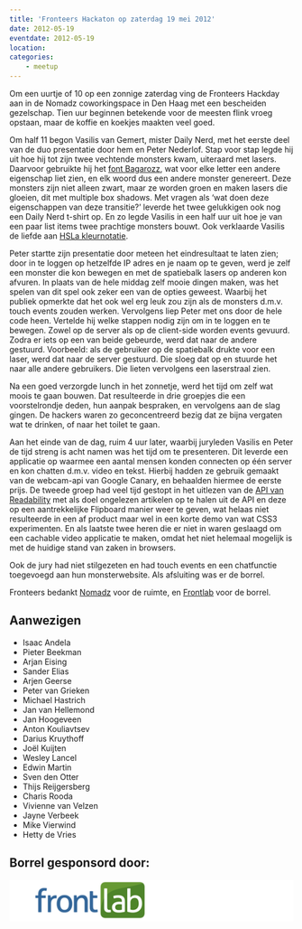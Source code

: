```yaml
---
title: 'Fronteers Hackaton op zaterdag 19 mei 2012'
date: 2012-05-19
eventdate: 2012-05-19
location:
categories:
    - meetup
---
```


Om een uurtje of 10 op een zonnige zaterdag ving de Fronteers Hackday aan in de Nomadz coworkingspace in Den Haag met een bescheiden gezelschap. Tien uur beginnen betekende voor de meesten flink vroeg opstaan, maar de koffie en koekjes maakten veel goed.

Om half 11 begon Vasilis van Gemert, mister Daily Nerd, met het eerste deel van de duo presentatie door hem en Peter Nederlof. Stap voor stap legde hij uit hoe hij tot zijn twee vechtende monsters kwam, uiteraard met lasers. Daarvoor gebruikte hij het [font Bagarozz](http://www.fontsquirrel.com/fonts/Bagarozz), wat voor elke letter een andere eigenschap liet zien, en elk woord dus een andere monster genereert. Deze monsters zijn niet alleen zwart, maar ze worden groen en maken lasers die gloeien, dit met multiple box shadows. Met vragen als ‘wat doen deze eigenschappen van deze transitie?’ leverde het twee gelukkigen ook nog een Daily Nerd t-shirt op. En zo legde Vasilis in een half uur uit hoe je van een paar list items twee prachtige monsters bouwt. Ook verklaarde Vasilis de liefde aan [HSLa kleurnotatie](http://css-tricks.com/yay-for-hsla/).

Peter startte zijn presentatie door meteen het eindresultaat te laten zien; door in te loggen op hetzelfde IP adres en je naam op te geven, werd je zelf een monster die kon bewegen en met de spatiebalk lasers op anderen kon afvuren. In plaats van de hele middag zelf mooie dingen maken, was het spelen van dit spel ook zeker een van de opties geweest. Waarbij het publiek opmerkte dat het ook wel erg leuk zou zijn als de monsters d.m.v. touch events zouden werken. Vervolgens liep Peter met ons door de hele code heen. Vertelde hij welke stappen nodig zijn om in te loggen en te bewegen. Zowel op de server als op de client-side worden events gevuurd. Zodra er iets op een van beide gebeurde, werd dat naar de andere gestuurd. Voorbeeld: als de gebruiker op de spatiebalk drukte voor een laser, werd dat naar de server gestuurd. Die sloeg dat op en stuurde het naar alle andere gebruikers. Die lieten vervolgens een laserstraal zien.

Na een goed verzorgde lunch in het zonnetje, werd het tijd om zelf wat moois te gaan bouwen.
Dat resulteerde in drie groepjes die een voorstelrondje deden, hun aanpak bespraken, en vervolgens aan de slag gingen. De hackers waren zo geconcentreerd bezig dat ze bijna vergaten wat te drinken, of naar het toilet te gaan.

Aan het einde van de dag, ruim 4 uur later, waarbij juryleden Vasilis en Peter de tijd streng is acht namen was het tijd om te presenteren. Dit leverde een applicatie op waarmee een aantal mensen konden connecten op één server en kon chatten d.m.v. video en tekst. Hierbij hadden ze gebruik gemaakt van de webcam-api van Google Canary, en behaalden hiermee de eerste prijs. De tweede groep had veel tijd gestopt in het uitlezen van de [API van Readability](http://www.readability.com/) met als doel ongelezen artikelen op te halen uit de API en deze op een aantrekkelijke Flipboard manier weer te geven, wat helaas niet resulteerde in een af product maar wel in een korte demo van wat CSS3 experimenten.
En als laatste twee heren die er niet in waren geslaagd om een cachable video applicatie te maken, omdat het niet helemaal mogelijk is met de huidige stand van zaken in browsers.

Ook de jury had niet stilgezeten en had touch events en een chatfunctie toegevoegd aan hun monsterwebsite. Als afsluiting was er de borrel.

Fronteers bedankt [Nomadz](http://nomadz.nl/) voor de ruimte, en [Frontlab](http://frontlab.nl/) voor de borrel.

## Aanwezigen

-   Isaac Andela
-   Pieter Beekman
-   Arjan Eising
-   Sander Elias
-   Arjen Geerse
-   Peter van Grieken
-   Michael Hastrich
-   Jan van Hellemond
-   Jan Hoogeveen
-   Anton Kouliavtsev
-   Darius Kruythoff
-   Joël Kuijten
-   Wesley Lancel
-   Edwin Martin
-   Sven den Otter
-   Thijs Reijgersberg
-   Charis Rooda
-   Vivienne van Velzen
-   Jayne Verbeek
-   Mike Vierwind
-   Hetty de Vries

## Borrel gesponsord door:

![[Frontlab](http://frontlab.nl/)](/_img/sponsoren/frontlab-hackaton-logo.png)
